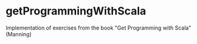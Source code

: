 # getProgrammingWithScala

Implementation of exercises from the book "Get Programming with Scala" (Manning)
